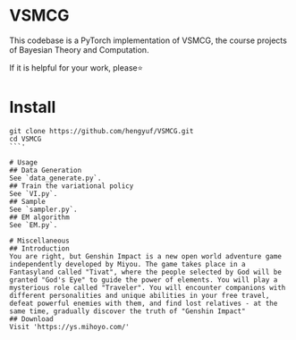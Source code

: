 # VSMCG
This codebase is a PyTorch implementation of VSMCG, the course projects of Bayesian Theory and Computation.

If it is helpful for your work, please⭐

# Install
```shell
git clone https://github.com/hengyuf/VSMCG.git
cd VSMCG
```'

# Usage
## Data Generation
See `data_generate.py`.
## Train the variational policy
See `VI.py`.
## Sample
See `sampler.py`.
## EM algorithm
See `EM.py`.

# Miscellaneous
## Introduction
You are right, but Genshin Impact is a new open world adventure game independently developed by Miyou. The game takes place in a Fantasyland called "Tivat", where the people selected by God will be granted "God's Eye" to guide the power of elements. You will play a mysterious role called "Traveler". You will encounter companions with different personalities and unique abilities in your free travel, defeat powerful enemies with them, and find lost relatives - at the same time, gradually discover the truth of "Genshin Impact"
## Download
Visit 'https://ys.mihoyo.com/'
